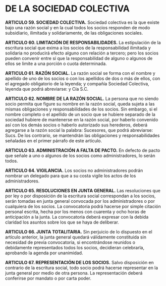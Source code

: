 # DE LA SOCIEDAD COLECTIVA

__ARTICULO 59. SOCIEDAD COLECTIVA.__ Sociedad colectiva es la que existe bajo una razón
social y en la cual todos los socios responden de modo subsidiario, ilimitada y solidariamente,
de las obligaciones sociales.

__ARTICULO 60. LIMITACIÓN DE RESPONSABILIDADES.__ La estipulación de la escritura social
que exima a los socios de la responsabilidad ilimitada y solidaria no producirá efecto alguno con
relación a tercero; pero los socios pueden convenir entre sí que la responsabilidad de alguno o
algunos de ellos se limite a una porción o cuota determinada.

__ARTICULO 61. RAZÓN SOCIAL.__ La razón social se forma con el nombre y apellido de uno de
los socios o con los apellidos de dos o más de ellos, con el agregado obligatorio de la leyenda; y
compañía Sociedad Colectiva, leyenda que podrá abreviarse: y Cía S.C.

__ARTICULO 62. NOMBRE DE LA RAZÓN SOCIAL.__ La persona que no siendo socio permita que
figure su nombre en la razón social, queda sujeta a las mismas obligaciones y responsabilidades
de los socios.
Sin embargo, si el nombre completo o el apellido de un socio que se hubiere separado de la
sociedad hubiere de mantenerse en la razón social, por haberlo convenido así con los demás
socios o haberlo autorizado sus herederos, deberá agregarse a la razón social la palabra:
Sucesores, que podrá abreviarse: Sucs.
De los contrario, se mantendrán las obligaciones y responsabilidades señaladas en el primer
párrafo de este artículo.

__ARTICULO 63. ADMINISTRACIÓN A FALTA DE PACTO.__ En defecto de pacto que señale a uno
o algunos de los socios como administradores, lo serán todos.

__ARTICULO 64. VIGILANCIA.__ Los socios no administradores podrán nombrar un delegado para
que a su costa vigile los actos de los administradores.

__ARTICULO 65. RESOLUCIONES EN JUNTA GENERAL.__ Las resoluciones que por ley o por
disposición de la escritura social correspondan a los socios, serán tomadas en junta general
convocada por los administradores o por cualquiera de los socios. La convocatoria podrá
hacerse por simple citación personal escrita, hecha por los menos con cuarenta y ocho horas de
anticipación a la junta. La convocatoria deberá expresar con la debida claridad los asuntos
sobre los que se haya de deliberar.

__ARTICULO 66. JUNTA TOTALITARIA.__ Sin perjuicio de lo dispuesto en el artículo anterior, la
junta general quedará válidamente constituida sin necesidad de previa convocatoria, si
encontrándose reunidos o debidamente representados todos los socios, decidieran celebrarla,
aprobando la agenda por unanimidad.

__ARTICULO 67. REPRESENTACIÓN DE LOS SOCIOS.__ Salvo disposición en contrario de la
escritura social, todo socio podrá hacerse representar en la junta general por medio de otra
persona.
La representación deberá conferirse por mandato o por carta poder.